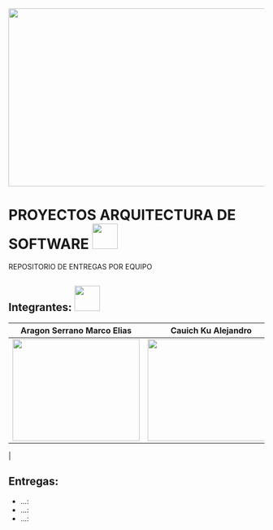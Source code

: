  <img align="center" width="800" height="350" img src = "https://user-images.githubusercontent.com/60008674/187124119-004071c0-8506-4b40-aac3-7335db188115.gif">
 
 
# PROYECTOS ARQUITECTURA DE SOFTWARE <img width="50" height="50" img src= "https://user-images.githubusercontent.com/60008674/187124113-cd98546d-8799-4133-a169-9421c0e4d8fe.gif">


REPOSITORIO DE ENTREGAS POR EQUIPO

## **Integrantes:** <img width="50" height="50" img src= "https://user-images.githubusercontent.com/60008674/187124116-6a1e2fc3-7df6-42d1-8e99-fbfa32cd5385.gif">

  
| Aragon Serrano Marco Elias | Cauich Ku Alejandro | De Gante Pérez Diego |
| --- | --- |--- |
|  <img src="https://user-images.githubusercontent.com/60008674/187119882-354248b3-bce7-40f0-a334-82db810bfd1d.jpeg" width="250" height="200"> | <img src="https://user-images.githubusercontent.com/60008674/187119799-e741037b-4e54-4f8c-ac88-99705bf5f682.jpeg" width="250" height="200"> | <img src="https://user-images.githubusercontent.com/60008674/187120249-525b6379-662b-4a4e-94b0-a53e8a83e5f8.jpeg" width="250" height="200">
 |

## **Entregas:**

- ...:
- ...:
- ...:
